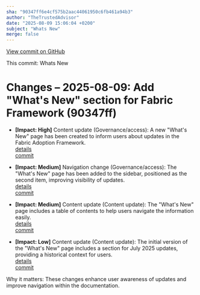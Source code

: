 ```yaml
---
sha: "90347ff6e4cf575b2aac44061950c6fb461a94b3"
author: "TheTrustedAdvisor"
date: "2025-08-09 15:06:04 +0200"
subject: "Whats New"
merge: false
---
```


[View commit on GitHub](https://github.com/TheTrustedAdvisor/FabricAdoptionFramework/commit/90347ff6e4cf575b2aac44061950c6fb461a94b3)

This commit: Whats New

# Changes – 2025-08-09: Add "What's New" section for Fabric Framework (90347ff)

- **[Impact: High]** Content update (Governance/access): A new "What's New" page has been created to inform users about updates in the Fabric Adoption Framework.  
   [details](/docs/about/changes/2025-08-09-whats-new)  
   [commit](https://github.com/TheTrustedAdvisor/FabricAdoptionFramework/commit/90347ff6e4cf575b2aac44061950c6fb461a94b3)

- **[Impact: Medium]** Navigation change (Governance/access): The "What's New" page has been added to the sidebar, positioned as the second item, improving visibility of updates.  
   [details](/docs/about/changes/2025-08-09-whats-new)  
   [commit](https://github.com/TheTrustedAdvisor/FabricAdoptionFramework/commit/90347ff6e4cf575b2aac44061950c6fb461a94b3)

- **[Impact: Medium]** Content update (Content update): The "What's New" page includes a table of contents to help users navigate the information easily.  
   [details](/docs/about/changes/2025-08-09-whats-new)  
   [commit](https://github.com/TheTrustedAdvisor/FabricAdoptionFramework/commit/90347ff6e4cf575b2aac44061950c6fb461a94b3)

- **[Impact: Low]** Content update (Content update): The initial version of the "What's New" page includes a section for July 2025 updates, providing a historical context for users.  
   [details](/docs/about/changes/2025-08-09-whats-new)  
   [commit](https://github.com/TheTrustedAdvisor/FabricAdoptionFramework/commit/90347ff6e4cf575b2aac44061950c6fb461a94b3)

Why it matters: These changes enhance user awareness of updates and improve navigation within the documentation.
